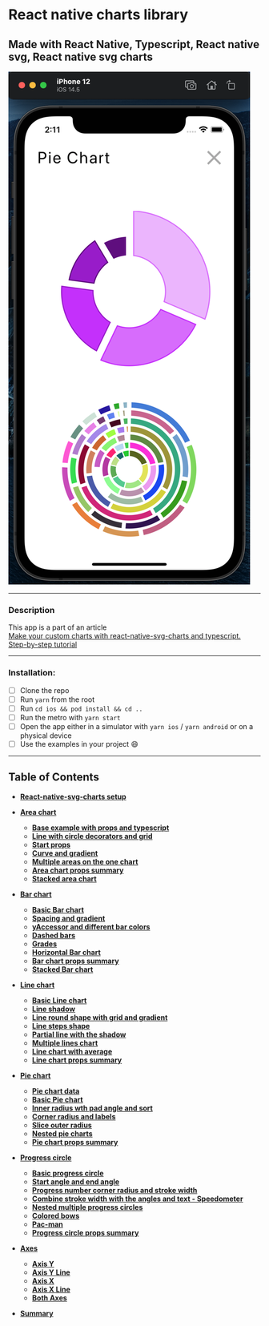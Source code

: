 # React native charts library

## Made with React Native, Typescript, React native svg, React native svg charts

![](src/assets/app.png)

---

### Description

This app is a part of an article </br>
[Make your custom charts with react-native-svg-charts and typescript. Step-by-step tutorial](https://thewidlarzgroup.com/rn-svg-charts-ts/)

---

### Installation:

- [ ] Clone the repo
- [ ] Run `yarn` from the root
- [ ] Run `cd ios && pod install && cd ..`
- [ ] Run the metro with `yarn start`
- [ ] Open the app either in a simulator with `yarn ios` / `yarn android` or on a physical device
- [ ] Use the examples in your project :smile:

---

## Table of Contents

- **[React-native-svg-charts setup](https://thewidlarzgroup.com/rn-svg-charts-ts/#react-native-svg-charts-setup)**
- **[Area chart](https://thewidlarzgroup.com/rn-svg-charts-ts/#area-chart)**
    - **[Base example with props and typescript](https://thewidlarzgroup.com/rn-svg-charts-ts/#base-example-with-props-and-typescript)**
    - **[Line with circle decorators and grid](https://thewidlarzgroup.com/rn-svg-charts-ts/#line-with-circle-decorators-and-grid)**
    - **[Start props](https://thewidlarzgroup.com/rn-svg-charts-ts/#start-props)**
    - **[Curve and gradient](https://thewidlarzgroup.com/rn-svg-charts-ts/#curve-and-gradient)**
    - **[Multiple areas on the one chart](https://thewidlarzgroup.com/rn-svg-charts-ts/#multiple-areas-on-the-one-chart)**
    - **[Area chart props summary](https://thewidlarzgroup.com/rn-svg-charts-ts/#area-chart-props-summary)**
    - **[Stacked area chart](https://thewidlarzgroup.com/rn-svg-charts-ts/#stacked-area-chart)**

- **[Bar chart](https://thewidlarzgroup.com/rn-svg-charts-ts/#bar-chart)**
    - **[Basic Bar chart](https://thewidlarzgroup.com/rn-svg-charts-ts/#basic-bar-chart)**
    - **[Spacing and gradient](https://thewidlarzgroup.com/rn-svg-charts-ts/#spacing-and-gradient)**
    - **[yAccessor and different bar colors](https://thewidlarzgroup.com/rn-svg-charts-ts/#yAccessor-and-different-bar-colors)**
    - **[Dashed bars](https://thewidlarzgroup.com/rn-svg-charts-ts/#dashed-bars)**
    - **[Grades](https://thewidlarzgroup.com/rn-svg-charts-ts/#grades)**
    - **[Horizontal Bar chart](https://thewidlarzgroup.com/rn-svg-charts-ts/#horizontal-bar-chart)**
    - **[Bar chart props summary](https://thewidlarzgroup.com/rn-svg-charts-ts/#bar-chart-props-summary)**
    - **[Stacked Bar chart](https://thewidlarzgroup.com/rn-svg-charts-ts/#stacked-bar-chart)**

- **[Line chart](https://thewidlarzgroup.com/rn-svg-charts-ts/#line-chart)**
    - **[Basic Line chart](https://thewidlarzgroup.com/rn-svg-charts-ts/#basic-line-chart)**
    - **[Line shadow](https://thewidlarzgroup.com/rn-svg-charts-ts/#line-shadow)**
    - **[Line round shape with grid and gradient](https://thewidlarzgroup.com/rn-svg-charts-ts/#line-round-shape-with-grid-and-gradient)**
    - **[Line steps shape](https://thewidlarzgroup.com/rn-svg-charts-ts/#line-steps-shape)**
    - **[Partial line with the shadow](https://thewidlarzgroup.com/rn-svg-charts-ts/#partial-line-with-the-shadow)**
    - **[Multiple lines chart](https://thewidlarzgroup.com/rn-svg-charts-ts/#multiple-lines-chart)**
    - **[Line chart with average](https://thewidlarzgroup.com/rn-svg-charts-ts/#line-chart-with-average)**
    - **[Line chart props summary](https://thewidlarzgroup.com/rn-svg-charts-ts/#line-chart-props-summary)**

- **[Pie chart](https://thewidlarzgroup.com/rn-svg-charts-ts/#pie-chart)**
    - **[Pie chart data](https://thewidlarzgroup.com/rn-svg-charts-ts/#pie-chart-data)**
    - **[Basic Pie chart](https://thewidlarzgroup.com/rn-svg-charts-ts/#basic-pie-chart)**
    - **[Inner radius wth pad angle and sort](https://thewidlarzgroup.com/rn-svg-charts-ts/#inner-radius-with-pad-angle-and-sort)**
    - **[Corner radius and labels](https://thewidlarzgroup.com/rn-svg-charts-ts/#corner-radius-and-labels)**
    - **[Slice outer radius](https://thewidlarzgroup.com/rn-svg-charts-ts/#slice-outer-radius)**
    - **[Nested pie charts](https://thewidlarzgroup.com/rn-svg-charts-ts/#nested-pie-charts)**
    - **[Pie chart props summary](https://thewidlarzgroup.com/rn-svg-charts-ts/#pie-chart-props-summary)**

- **[Progress circle](https://thewidlarzgroup.com/rn-svg-charts-ts/#progress-circle)**
    - **[Basic progress circle](https://thewidlarzgroup.com/rn-svg-charts-ts/#basic-progress-circle)**
    - **[Start angle and end angle](https://thewidlarzgroup.com/rn-svg-charts-ts/#start-angle-and-end-angle)**
    - **[Progress number corner radius and stroke width](https://thewidlarzgroup.com/rn-svg-charts-ts/#progress-number-corner-radius-and-stroke-width)**
    - **[Combine stroke width with the angles and text - Speedometer](https://thewidlarzgroup.com/rn-svg-charts-ts/#combine-stroke-width-with-the-angles-and-text---speedometer)**
    - **[Nested multiple progress circles](https://thewidlarzgroup.com/rn-svg-charts-ts/#nested-multiple-progress-circles)**
    - **[Colored bows](https://thewidlarzgroup.com/rn-svg-charts-ts/#colored-bows)**
    - **[Pac-man](https://thewidlarzgroup.com/rn-svg-charts-ts/#pac---man)**
    - **[Progress circle props summary](https://thewidlarzgroup.com/rn-svg-charts-ts/#basic-progress-circle)**

- **[Axes](https://thewidlarzgroup.com/rn-svg-charts-ts/#progress-circle)**
    - **[Axis Y](https://thewidlarzgroup.com/rn-svg-charts-ts/#axis-y)**
    - **[Axis Y Line](https://thewidlarzgroup.com/rn-svg-charts-ts/#axis-y-line)**
    - **[Axis X](https://thewidlarzgroup.com/rn-svg-charts-ts/#axis-x)**
    - **[Axis X Line](https://thewidlarzgroup.com/rn-svg-charts-ts/#axis-x-line)**
    - **[Both Axes](https://thewidlarzgroup.com/rn-svg-charts-ts/#both-axes)**

- **[Summary](https://thewidlarzgroup.com/rn-svg-charts-ts/#summary)**

